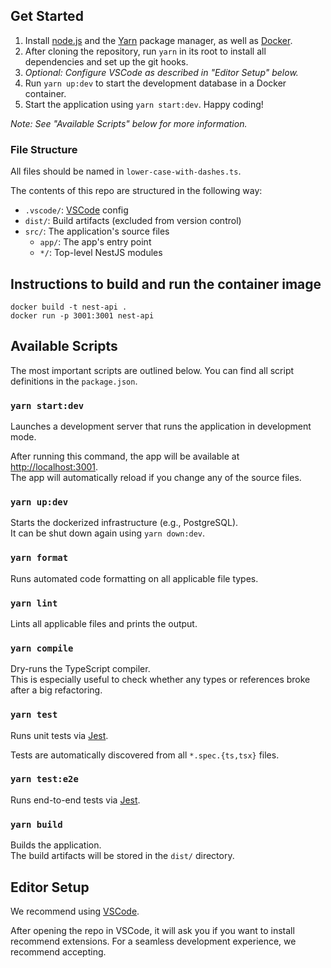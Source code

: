 
## Get Started

1. Install [node.js](https://nodejs.org/en/) and the [Yarn](https://yarnpkg.com/getting-started/install) package manager, as well as [Docker](https://docs.docker.com/get-docker/).
2. After cloning the repository, run `yarn` in its root to install all dependencies and set up the git hooks.
3. _Optional: Configure VSCode as described in "Editor Setup" below._
4. Run `yarn up:dev` to start the development database in a Docker container.
5. Start the application using `yarn start:dev`. Happy coding!

_Note: See "Available Scripts" below for more information._

### File Structure

All files should be named in `lower-case-with-dashes.ts`.

The contents of this repo are structured in the following way:

- `.vscode/`: [VSCode](https://code.visualstudio.com/) config
- `dist/`: Build artifacts (excluded from version control)
- `src/`: The application's source files
  - `app/`: The app's entry point
  - `*/`: Top-level NestJS modules

## Instructions to build and run the container image
```
docker build -t nest-api .
docker run -p 3001:3001 nest-api
```

## Available Scripts

The most important scripts are outlined below. You can find all script definitions in the `package.json`.

### `yarn start:dev`

Launches a development server that runs the application in development mode.

After running this command, the app will be available at [http://localhost:3001](http://localhost:3001).<br />
The app will automatically reload if you change any of the source files.

### `yarn up:dev`

Starts the dockerized infrastructure (e.g., PostgreSQL).<br />
It can be shut down again using `yarn down:dev`.

### `yarn format`

Runs automated code formatting on all applicable file types.

### `yarn lint`

Lints all applicable files and prints the output.

### `yarn compile`

Dry-runs the TypeScript compiler.<br />
This is especially useful to check whether any types or references broke after a big refactoring.

### `yarn test`

Runs unit tests via [Jest](https://jestjs.io).

Tests are automatically discovered from all `*.spec.{ts,tsx}` files.

### `yarn test:e2e`

Runs end-to-end tests via [Jest](https://jestjs.io).

### `yarn build`

Builds the application.<br />
The build artifacts will be stored in the `dist/` directory.

## Editor Setup

We recommend using [VSCode](https://code.visualstudio.com/).

After opening the repo in VSCode, it will ask you if you want to install recommend extensions. For a seamless development experience, we recommend accepting.

